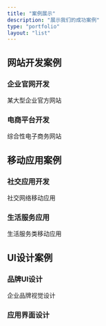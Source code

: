 ```yaml
---
title: "案例展示"
description: "展示我们的成功案例"
type: "portfolio"
layout: "list"
---
```


## 网站开发案例

### 企业官网开发
某大型企业官方网站

### 电商平台开发
综合性电子商务网站

## 移动应用案例

### 社交应用开发
社交网络移动应用

### 生活服务应用
生活服务类移动应用

## UI设计案例

### 品牌UI设计
企业品牌视觉设计

### 应用界面设计 